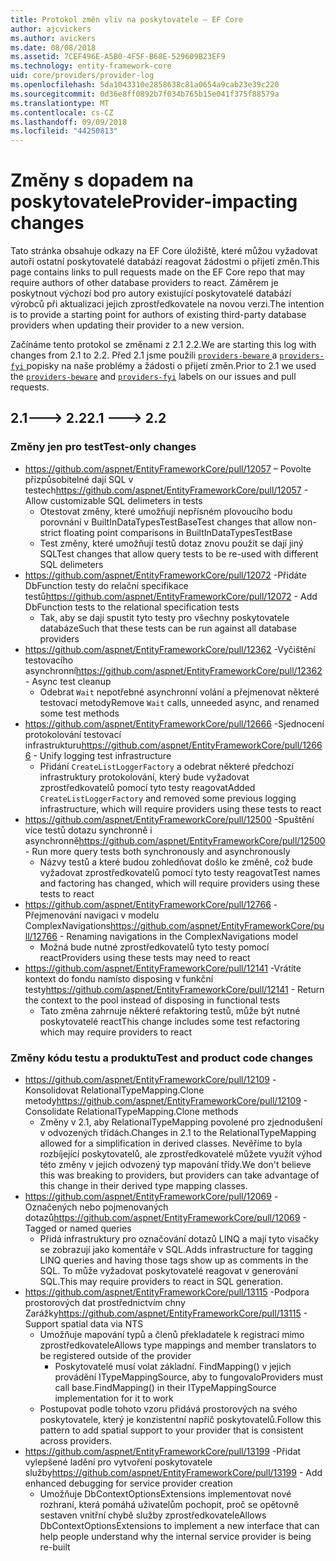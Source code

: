 ```yaml
---
title: Protokol změn vliv na poskytovatele – EF Core
author: ajcvickers
ms.author: avickers
ms.date: 08/08/2018
ms.assetid: 7CEF496E-A5B0-4F5F-B68E-529609B23EF9
ms.technology: entity-framework-core
uid: core/providers/provider-log
ms.openlocfilehash: 5da1043310e2858638c81a0654a9cab23e39c220
ms.sourcegitcommit: 0d36e8ff0892b7f034b765b15e041f375f88579a
ms.translationtype: MT
ms.contentlocale: cs-CZ
ms.lasthandoff: 09/09/2018
ms.locfileid: "44250813"
---
```

# <a name="provider-impacting-changes"></a><span data-ttu-id="8046c-102">Změny s dopadem na poskytovatele</span><span class="sxs-lookup"><span data-stu-id="8046c-102">Provider-impacting changes</span></span>

<span data-ttu-id="8046c-103">Tato stránka obsahuje odkazy na EF Core úložiště, které můžou vyžadovat autoři ostatní poskytovatelé databází reagovat žádostmi o přijetí změn.</span><span class="sxs-lookup"><span data-stu-id="8046c-103">This page contains links to pull requests made on the EF Core repo that may require authors of other database providers to react.</span></span> <span data-ttu-id="8046c-104">Záměrem je poskytnout výchozí bod pro autory existující poskytovatelé databází výrobců při aktualizaci jejich zprostředkovatele na novou verzi.</span><span class="sxs-lookup"><span data-stu-id="8046c-104">The intention is to provide a starting point for authors of existing third-party database providers when updating their provider to a new version.</span></span>

<span data-ttu-id="8046c-105">Začínáme tento protokol se změnami z 2.1 2.2.</span><span class="sxs-lookup"><span data-stu-id="8046c-105">We are starting this log with changes from 2.1 to 2.2.</span></span> <span data-ttu-id="8046c-106">Před 2.1 jsme použili [ `providers-beware` ](https://github.com/aspnet/EntityFrameworkCore/labels/providers-beware) a [ `providers-fyi` ](https://github.com/aspnet/EntityFrameworkCore/labels/providers-fyi) popisky na naše problémy a žádosti o přijetí změn.</span><span class="sxs-lookup"><span data-stu-id="8046c-106">Prior to 2.1 we used the [`providers-beware`](https://github.com/aspnet/EntityFrameworkCore/labels/providers-beware) and [`providers-fyi`](https://github.com/aspnet/EntityFrameworkCore/labels/providers-fyi) labels on our issues and pull requests.</span></span>

## <a name="21-----22"></a><span data-ttu-id="8046c-107">2.1---> 2.2</span><span class="sxs-lookup"><span data-stu-id="8046c-107">2.1 ---> 2.2</span></span>

### <a name="test-only-changes"></a><span data-ttu-id="8046c-108">Změny jen pro test</span><span class="sxs-lookup"><span data-stu-id="8046c-108">Test-only changes</span></span>

* <span data-ttu-id="8046c-109">https://github.com/aspnet/EntityFrameworkCore/pull/12057 – Povolte přizpůsobitelné dají SQL v testech</span><span class="sxs-lookup"><span data-stu-id="8046c-109">https://github.com/aspnet/EntityFrameworkCore/pull/12057 - Allow customizable SQL delimeters in tests</span></span>
  * <span data-ttu-id="8046c-110">Otestovat změny, které umožňují nepřísném plovoucího bodu porovnání v BuiltInDataTypesTestBase</span><span class="sxs-lookup"><span data-stu-id="8046c-110">Test changes that allow non-strict floating point comparisons in BuiltInDataTypesTestBase</span></span>
  * <span data-ttu-id="8046c-111">Test změny, které umožňují testů dotaz znovu použít se dají jiný SQL</span><span class="sxs-lookup"><span data-stu-id="8046c-111">Test changes that allow query tests to be re-used with different SQL delimeters</span></span>
* <span data-ttu-id="8046c-112">https://github.com/aspnet/EntityFrameworkCore/pull/12072 -Přidáte DbFunction testy do relační specifikace testů</span><span class="sxs-lookup"><span data-stu-id="8046c-112">https://github.com/aspnet/EntityFrameworkCore/pull/12072 - Add DbFunction tests to the relational specification tests</span></span>
  * <span data-ttu-id="8046c-113">Tak, aby se dají spustit tyto testy pro všechny poskytovatele databáze</span><span class="sxs-lookup"><span data-stu-id="8046c-113">Such that these tests can be run against all database providers</span></span>
* <span data-ttu-id="8046c-114">https://github.com/aspnet/EntityFrameworkCore/pull/12362 -Vyčištění testovacího asynchronní</span><span class="sxs-lookup"><span data-stu-id="8046c-114">https://github.com/aspnet/EntityFrameworkCore/pull/12362 - Async test cleanup</span></span>
  * <span data-ttu-id="8046c-115">Odebrat `Wait` nepotřebné asynchronní volání a přejmenovat některé testovací metody</span><span class="sxs-lookup"><span data-stu-id="8046c-115">Remove `Wait` calls, unneeded async, and renamed some test methods</span></span>
* <span data-ttu-id="8046c-116">https://github.com/aspnet/EntityFrameworkCore/pull/12666 -Sjednocení protokolování testovací infrastrukturu</span><span class="sxs-lookup"><span data-stu-id="8046c-116">https://github.com/aspnet/EntityFrameworkCore/pull/12666 - Unify logging test infrastructure</span></span>
  * <span data-ttu-id="8046c-117">Přidání `CreateListLoggerFactory` a odebrat některé předchozí infrastruktury protokolování, který bude vyžadovat zprostředkovatelů pomocí tyto testy reagovat</span><span class="sxs-lookup"><span data-stu-id="8046c-117">Added `CreateListLoggerFactory` and removed some previous logging infrastructure, which will require providers using these tests to react</span></span>
* <span data-ttu-id="8046c-118">https://github.com/aspnet/EntityFrameworkCore/pull/12500 -Spuštění více testů dotazu synchronně i asynchronně</span><span class="sxs-lookup"><span data-stu-id="8046c-118">https://github.com/aspnet/EntityFrameworkCore/pull/12500 - Run more query tests both synchronously and asynchronously</span></span>
  * <span data-ttu-id="8046c-119">Názvy testů a které budou zohledňovat došlo ke změně, což bude vyžadovat zprostředkovatelů pomocí tyto testy reagovat</span><span class="sxs-lookup"><span data-stu-id="8046c-119">Test names and factoring has changed, which will require providers using these tests to react</span></span>
* <span data-ttu-id="8046c-120">https://github.com/aspnet/EntityFrameworkCore/pull/12766 -Přejmenování navigaci v modelu ComplexNavigations</span><span class="sxs-lookup"><span data-stu-id="8046c-120">https://github.com/aspnet/EntityFrameworkCore/pull/12766 - Renaming navigations in the ComplexNavigations model</span></span>
  * <span data-ttu-id="8046c-121">Možná bude nutné zprostředkovatelů tyto testy pomocí react</span><span class="sxs-lookup"><span data-stu-id="8046c-121">Providers using these tests may need to react</span></span>
* <span data-ttu-id="8046c-122">https://github.com/aspnet/EntityFrameworkCore/pull/12141 -Vrátíte kontext do fondu namísto disposing v funkční testy</span><span class="sxs-lookup"><span data-stu-id="8046c-122">https://github.com/aspnet/EntityFrameworkCore/pull/12141 - Return the context to the pool instead of disposing in functional tests</span></span>
  * <span data-ttu-id="8046c-123">Tato změna zahrnuje některé refaktoring testů, může být nutné poskytovatelé react</span><span class="sxs-lookup"><span data-stu-id="8046c-123">This change includes some test refactoring which may require providers to react</span></span>


### <a name="test-and-product-code-changes"></a><span data-ttu-id="8046c-124">Změny kódu testu a produktu</span><span class="sxs-lookup"><span data-stu-id="8046c-124">Test and product code changes</span></span>

* <span data-ttu-id="8046c-125">https://github.com/aspnet/EntityFrameworkCore/pull/12109 -Konsolidovat RelationalTypeMapping.Clone metody</span><span class="sxs-lookup"><span data-stu-id="8046c-125">https://github.com/aspnet/EntityFrameworkCore/pull/12109 - Consolidate RelationalTypeMapping.Clone methods</span></span>
  * <span data-ttu-id="8046c-126">Změny v 2.1, aby RelationalTypeMapping povolené pro zjednodušení v odvozených třídách.</span><span class="sxs-lookup"><span data-stu-id="8046c-126">Changes in 2.1 to the RelationalTypeMapping allowed for a simplification in derived classes.</span></span> <span data-ttu-id="8046c-127">Nevěříme to byla rozbíjející poskytovatelů, ale zprostředkovatelé můžete využít výhod této změny v jejich odvozený typ mapování třídy.</span><span class="sxs-lookup"><span data-stu-id="8046c-127">We don't believe this was breaking to providers, but providers can take advantage of this change in their derived type mapping classes.</span></span>
* <span data-ttu-id="8046c-128">https://github.com/aspnet/EntityFrameworkCore/pull/12069 -Označených nebo pojmenovaných dotazů</span><span class="sxs-lookup"><span data-stu-id="8046c-128">https://github.com/aspnet/EntityFrameworkCore/pull/12069 - Tagged or named queries</span></span>
  * <span data-ttu-id="8046c-129">Přidá infrastruktury pro označování dotazů LINQ a mají tyto visačky se zobrazují jako komentáře v SQL.</span><span class="sxs-lookup"><span data-stu-id="8046c-129">Adds infrastructure for tagging LINQ queries and having those tags show up as comments in the SQL.</span></span> <span data-ttu-id="8046c-130">To může vyžadovat poskytovatelé reagovat v generování SQL.</span><span class="sxs-lookup"><span data-stu-id="8046c-130">This may require providers to react in SQL generation.</span></span>
* <span data-ttu-id="8046c-131">https://github.com/aspnet/EntityFrameworkCore/pull/13115 -Podpora prostorových dat prostřednictvím chny Zarážky</span><span class="sxs-lookup"><span data-stu-id="8046c-131">https://github.com/aspnet/EntityFrameworkCore/pull/13115 - Support spatial data via NTS</span></span>
  * <span data-ttu-id="8046c-132">Umožňuje mapování typů a členů překladatele k registraci mimo zprostředkovatele</span><span class="sxs-lookup"><span data-stu-id="8046c-132">Allows type mappings and member translators to be registered outside of the provider</span></span>
    * <span data-ttu-id="8046c-133">Poskytovatelé musí volat základní. FindMapping() v jejich provádění ITypeMappingSource, aby to fungovalo</span><span class="sxs-lookup"><span data-stu-id="8046c-133">Providers must call base.FindMapping() in their ITypeMappingSource implementation for it to work</span></span>
  * <span data-ttu-id="8046c-134">Postupovat podle tohoto vzoru přidává prostorových na svého poskytovatele, který je konzistentní napříč poskytovatelů.</span><span class="sxs-lookup"><span data-stu-id="8046c-134">Follow this pattern to add spatial support to your provider that is consistent across providers.</span></span>
* <span data-ttu-id="8046c-135">https://github.com/aspnet/EntityFrameworkCore/pull/13199 -Přidat vylepšené ladění pro vytvoření poskytovatele služby</span><span class="sxs-lookup"><span data-stu-id="8046c-135">https://github.com/aspnet/EntityFrameworkCore/pull/13199 - Add enhanced debugging for service provider creation</span></span>
  * <span data-ttu-id="8046c-136">Umožňuje DbContextOptionsExtensions implementovat nové rozhraní, která pomáhá uživatelům pochopit, proč se opětovně sestaven vnitřní chybě služby zprostředkovatele</span><span class="sxs-lookup"><span data-stu-id="8046c-136">Allows DbContextOptionsExtensions to implement a new interface that can help people understand why the internal service provider is being re-built</span></span>
